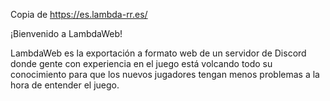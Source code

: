 Copia de https://es.lambda-rr.es/

¡Bienvenido a LambdaWeb!

LambdaWeb es la exportación a formato web de un servidor de Discord donde gente con experiencia en el juego está volcando todo su conocimiento para que los nuevos jugadores tengan menos problemas a la hora de entender el juego.
